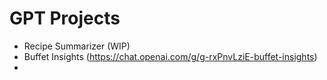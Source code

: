 # GPT Projects

* Recipe Summarizer (WIP)
* Buffet Insights (https://chat.openai.com/g/g-rxPnvLziE-buffet-insights)
* 